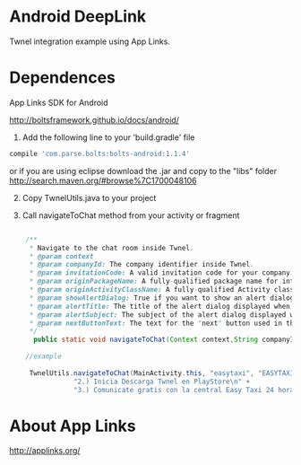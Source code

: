 Android DeepLink
==================

Twnel integration example using App Links.


Dependences 
==================
App Links SDK  for Android

http://boltsframework.github.io/docs/android/ 

1) Add the following line to your 'build.gradle' file

```groovy
compile 'com.parse.bolts:bolts-android:1.1.4'
```
or if you are using eclipse download the .jar and copy to the "libs" folder
http://search.maven.org/#browse%7C1700048106

2) Copy TwnelUtils.java to your project  

3) Call navigateToChat method from your activity or fragment 

```java

    /**
     * Navigate to the chat room inside Twnel.
     * @param context
     * @param companyId: The company identifier inside Twnel.
     * @param invitationCode: A valid invitation code for your company.
     * @param originPackageName: A fully-qualified package name for intent generation (used to return to your app).
     * @param originActivityClassName: A fully-qualified Activity class name for intent generation (used to return to your app).
     * @param showAlertDialog: True if you want to show an alert dialog before navigating to the Play Store to download Twnel, when the app is not installed.
     * @param alertTitle: The title of the alert dialog displayed when "showAlertDialog" is true.
     * @param alertSubject: The subject of the alert dialog displayed when "showAlertDialog" is true.
     * @param nextButtonText: The text for the "next" button used in the alert dialog when "showAlertDialog" is true.
     */
      public static void navigateToChat(Context context,String companyId,String invitationCode, String originPackageName, String originActivityClassName,  boolean showAlertDialog, String alertTitle,String alertSubject,String nextButtonText) {
 	
 	//example 
 	
 	 TwnelUtils.navigateToChat(MainActivity.this, "easytaxi", "EASYTAXI", "com.twnel.easylink", "com.twnel.easylink.MainActivity",true,"Chatea gratis descargando Twnel","1.) Da click en \"Siguiente\".\n" +
                "2.) Inicia Descarga Twnel en PlayStore\n" +
                "3.) Comunicate gratis con la central Easy Taxi 24 horas al dias 7 dias a la semana.","Siguiente");


```

About App Links 
==================
http://applinks.org/
